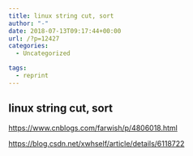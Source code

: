 ```yaml
---
title: linux string cut, sort
author: "-"
date: 2018-07-13T09:17:44+00:00
url: /?p=12427
categories:
  - Uncategorized

tags:
  - reprint
---
```

## linux string cut, sort
https://www.cnblogs.com/farwish/p/4806018.html

https://blog.csdn.net/xwhself/article/details/6118722